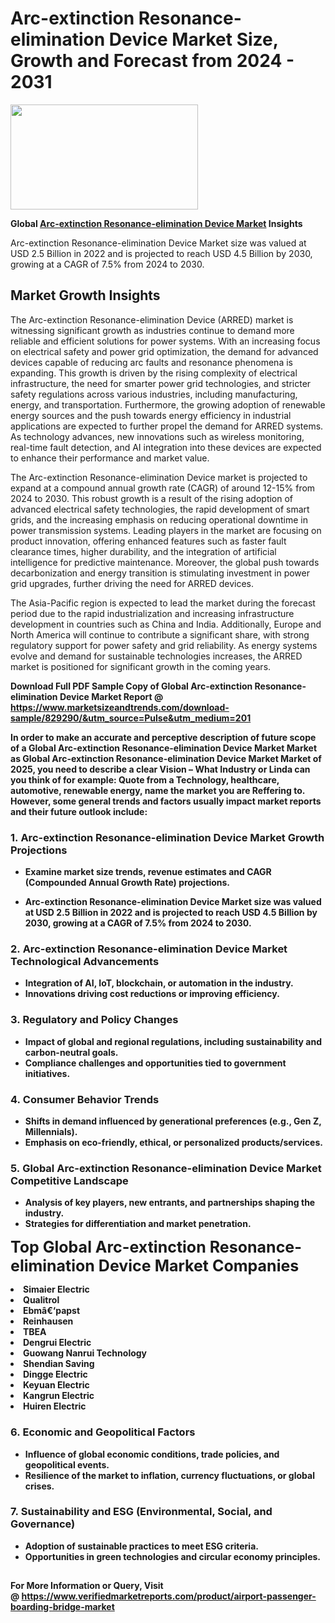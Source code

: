 <H1>Arc-extinction Resonance-elimination Device Market Size, Growth and Forecast from 2024 - 2031</H1><img class="aligncenter size-medium wp-image-584254" src="https://thirdeyenews.in/wp-content/uploads/2024/09/Global-Market-Research-300x168.jpeg" alt="" width="300" height="168" /><p><strong>Global&nbsp;<a href="https://www.marketsizeandtrends.com/download-sample/829290/&amp;utm_source=Pulse&amp;utm_medium=201">Arc-extinction Resonance-elimination Device Market</a> Insights</strong></p><p>Arc-extinction Resonance-elimination Device Market size was valued at USD 2.5 Billion in 2022 and is projected to reach USD 4.5 Billion by 2030, growing at a CAGR of 7.5% from 2024 to 2030.</p><p><h2>Market Growth Insights</h2> <p>The Arc-extinction Resonance-elimination Device (ARRED) market is witnessing significant growth as industries continue to demand more reliable and efficient solutions for power systems. With an increasing focus on electrical safety and power grid optimization, the demand for advanced devices capable of reducing arc faults and resonance phenomena is expanding. This growth is driven by the rising complexity of electrical infrastructure, the need for smarter power grid technologies, and stricter safety regulations across various industries, including manufacturing, energy, and transportation. Furthermore, the growing adoption of renewable energy sources and the push towards energy efficiency in industrial applications are expected to further propel the demand for ARRED systems. As technology advances, new innovations such as wireless monitoring, real-time fault detection, and AI integration into these devices are expected to enhance their performance and market value.</p> <p><strong></strong></p> <p>The Arc-extinction Resonance-elimination Device market is projected to expand at a compound annual growth rate (CAGR) of around 12-15% from 2024 to 2030. This robust growth is a result of the rising adoption of advanced electrical safety technologies, the rapid development of smart grids, and the increasing emphasis on reducing operational downtime in power transmission systems. Leading players in the market are focusing on product innovation, offering enhanced features such as faster fault clearance times, higher durability, and the integration of artificial intelligence for predictive maintenance. Moreover, the global push towards decarbonization and energy transition is stimulating investment in power grid upgrades, further driving the need for ARRED devices. <p>The Asia-Pacific region is expected to lead the market during the forecast period due to the rapid industrialization and increasing infrastructure development in countries such as China and India. Additionally, Europe and North America will continue to contribute a significant share, with strong regulatory support for power safety and grid reliability. As energy systems evolve and demand for sustainable technologies increases, the ARRED market is positioned for significant growth in the coming years.</p> <p><strong></p><p><span class=""><strong>Download Full PDF Sample Copy of Global Arc-extinction Resonance-elimination Device Market Report</strong> @ <a href="https://www.marketsizeandtrends.com/download-sample/829290/&amp;utm_source=Pulse&amp;utm_medium=201" target="_blank">https://www.marketsizeandtrends.com/download-sample/829290/&amp;utm_source=Pulse&amp;utm_medium=201</a></span></p><p>In order to make an accurate and perceptive description of future scope of a Global&nbsp;Arc-extinction Resonance-elimination Device Market Market as Global&nbsp;Arc-extinction Resonance-elimination Device Market Market of 2025, you need to describe a clear Vision &ndash; What Industry or Linda can you think of for example: Quote from a Technology, healthcare, automotive, renewable energy, name the market you are Reffering to. However, some general trends and factors usually impact market reports and their future outlook include:</p><h3>1.&nbsp;<strong>Arc-extinction Resonance-elimination Device Market Growth Projections</strong></h3><ul><li>Examine market size trends, revenue estimates and CAGR (Compounded Annual Growth Rate) projections.</li><li><p>Arc-extinction Resonance-elimination Device Market size was valued at USD 2.5 Billion in 2022 and is projected to reach USD 4.5 Billion by 2030, growing at a CAGR of 7.5% from 2024 to 2030.</p></li></ul><h3>2.&nbsp;<strong>Arc-extinction Resonance-elimination Device Market Technological Advancements</strong></h3><ul><li>Integration of AI, IoT, blockchain, or automation in the industry.</li><li>Innovations driving cost reductions or improving efficiency.</li></ul><h3>3.&nbsp;<strong>Regulatory and Policy Changes</strong></h3><ul><li>Impact of global and regional regulations, including sustainability and carbon-neutral goals.</li><li>Compliance challenges and opportunities tied to government initiatives.</li></ul><h3>4.&nbsp;<strong>Consumer Behavior Trends</strong></h3><ul><li>Shifts in demand influenced by generational preferences (e.g., Gen Z, Millennials).</li><li>Emphasis on eco-friendly, ethical, or personalized products/services.</li></ul><h3>5.&nbsp;<strong>Global Arc-extinction Resonance-elimination Device Market Competitive Landscape</strong></h3><ul><li>Analysis of key players, new entrants, and partnerships shaping the industry.</li><li>Strategies for differentiation and market penetration.</li></ul><p data-pm-slice="1 1 []"><span style="color: inherit; font-family: inherit; font-size: 25px;">Top Global Arc-extinction Resonance-elimination Device Market Companies</span></p><div class="" data-test-id=""><p><li>Simaier Electric</li><li> Qualitrol</li><li> Ebmâ€‘papst</li><li> Reinhausen</li><li> TBEA</li><li> Dengrui Electric</li><li> Guowang Nanrui Technology</li><li> Shendian Saving</li><li> Dingge Electric</li><li> Keyuan Electric</li><li> Kangrun Electric</li><li> Huiren Electric</li></p></div><h3>6.&nbsp;<strong>Economic and Geopolitical Factors</strong></h3><ul><li>Influence of global economic conditions, trade policies, and geopolitical events.</li><li>Resilience of the market to inflation, currency fluctuations, or global crises.</li></ul><h3>7.&nbsp;<strong>Sustainability and ESG (Environmental, Social, and Governance)</strong></h3><ul><li>Adoption of sustainable practices to meet ESG criteria.</li><li>Opportunities in green technologies and circular economy principles.</li></ul><h2><strong style="font-size: 14px;">For More Information or Query, Visit @&nbsp;</strong><a style="background-color: #ffffff; font-size: 14px;" href="https://www.marketsizeandtrends.com/report/arc-extinction-resonance-elimination-device-market/" target="_blank">https://www.verifiedmarketreports.com/product/airport-passenger-boarding-bridge-market</a></h2>
